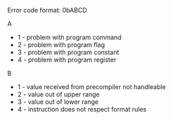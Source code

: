 Error code format: 0bABCD

A 
  - 1 - problem with program command
  - 2 - problem with program flag
  - 3 - problem with program constant
  - 4 - problem with program register

B 
  - 1 - value received from precompiler not handleable
  - 2 - value out of upper range
  - 3 - value out of lower range
  - 4 - instruction does not respect format rules
